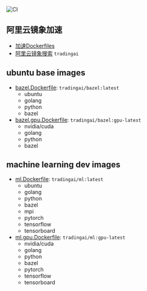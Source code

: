 ![CI](https://github.com/tradingAI/docker/workflows/CI/badge.svg)
## 阿里云镜象加速
- [加速Dockerfiles](https://github.com/iminders/docker)
- [阿里云镜象搜索](https://cr.console.aliyun.com/cn-hangzhou/instances/images) `tradingai`
## ubuntu base images
- [bazel.Dockerfile](bazel.Dockerfile): `tradingai/bazel:latest`
  - ubuntu
  - golang
  - python
  - bazel
- [bazel.gpu.Dockerfile](bazel.gpu.Dockerfile): `tradingai/bazel:gpu-latest`
  - nvidia/cuda
  - golang
  - python
  - bazel

## machine learning dev images
- [ml.Dockerfile](ml.Dockerfile): `tradingai/ml:latest`
  - ubuntu
  - golang
  - python
  - bazel
  - mpi
  - pytorch
  - tensorflow
  - tensorboard
- [ml.gpu.Dockerfile](ml.gpu.Dockerfile): `tradingai/ml:gpu-latest`
  - nvidia/cuda
  - golang
  - python
  - bazel
  - pytorch
  - tensorflow
  - tensorboard
